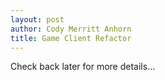 ```yaml
---
layout: post
author: Cody Merritt Anhorn
title: Game Client Refactor
---
```


Check back later for more details...